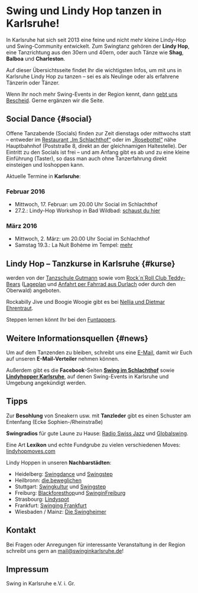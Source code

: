 Swing und Lindy Hop tanzen in Karlsruhe!
========================================

In Karlsruhe hat sich seit 2013 eine feine und nicht mehr kleine Lindy-Hop und
Swing-Community entwickelt. Zum Swingtanz gehören der **Lindy Hop**, eine
Tanzrichtung aus den 30ern und 40ern, oder auch Tänze wie **Shag**, **Balboa** und
**Charleston**.

Auf dieser Übersichtsseite findet Ihr die wichtigsten Infos, um mit uns in
Karlsruhe Lindy Hop zu tanzen – sei es als Neulinge oder als erfahrene Tänzerin
oder Tänzer.

Wenn Ihr noch mehr Swing-Events in der Region kennt, dann
[gebt uns Bescheid](mailto:mail@swinginkarlsruhe.de).
Gerne ergänzen wir die Seite.

Social Dance {#social}
-------------

Offene Tanzabende (Socials) finden zur Zeit dienstags oder mittwochs statt – entweder im [Restaurant „Im Schlachthof“](http://www.imschlachthof.de/) oder im [„Rosebottel“](http://rosebottel.de/) nähe Hauptbahnhof (Poststraße 8, direkt an der gleichnamigen Haltestelle). Der Eintritt zu den Socials ist frei – und am Anfang gibt es ab und zu eine kleine Einführung (Taster), so dass man auch ohne Tanzerfahrung direkt einsteigen und loshoppen kann.

Aktuelle Termine in **Karlsruhe**:

### Februar 2016 ###

 * Mittwoch, 17. Februar: um 20.00 Uhr Social im Schlachthof
 * 27.2.: Lindy-Hop Workshop in Bad Wildbad: [schaust du hier](http://www.bad-wild-bad-hop.de/)

### März 2016 ### 

 * Mittwoch, 2. März: um 20.00 Uhr Social im Schlachthof
 * Samstag 19.3.: La Nuit Bohème im Tempel: [mehr](http://www.kulturverein-tempel.de/index.php?id=679)

Lindy Hop – Tanzkurse in Karlsruhe {#kurse}
----------------------------------

werden von der
[Tanzschule Gutmann](http://www.tanzschule-gutmann.de/karlsruhe/tanzkurse/lindyhop)
sowie vom
[Rock´n´Roll Club Teddy-Bears](https://sites.google.com/site/rocknrollclubteddybears/)
([Lageplan](Lageplan-Teddybears.jpg) und
[Anfahrt per Fahrrad aus Durlach](https://www.google.de/maps/dir/Karlsruhe-Durlach/Oberwaldstadion/@48.9936582,8.440863,15z/data=!4m19!4m18!1m10!1m1!1s0x479708ed00de37c9:0x9da7cfeffb8d9c58!2m2!1d8.462622!2d49.002578!3m4!1m2!1d8.4456409!2d48.9850912!3s0x479708b09e683ba1:0xcfaae45eba762ac9!1m5!1m1!1s0x479708a57c6c1553:0xd1e1ba4e222f14ce!2m2!1d8.439018!2d48.98598!3e1)
oder durch den Oberwald) angeboten.

Rockabilly Jive und Boogie Woogie gibt es bei [Nellia und Dietmar Ehrentraut](http://www.nellia.de/).

Steppen lernen könnt Ihr bei den [Funtappers](http://www.funtappers.de/).

Weitere Informationsquellen {#news}
---------------------------

Um auf dem Tanzenden zu bleiben, schreibt uns eine
[E-Mail](mailto:mail@swinginkarlsruhe.de), damit wir Euch auf unseren
**E-Mail-Verteiler** nehmen können.

Außerdem gibt es die **Facebook**-Seiten
[**Swing im Schlachthof**](https://www.facebook.com/swingimschlachthof)
sowie
[**Lindyhopper Karlsruhe**](https://www.facebook.com/groups/352902798145785/),
auf denen Swing-Events in Karlsruhe und Umgebung angekündigt werden.

Tipps
-----

Zur **Besohlung** von Sneakern usw. mit **Tanzleder** gibt es einen
Schuster am Entenfang (Ecke Sophien-/Rheinstraße)

**Swingradios** für gute Laune zu Hause:
[Radio Swiss Jazz](http://www.radioswissjazz.ch/de) und
[Globalswing](/http://www.gsb.fm/).

Eine Art **Lexikon** und echte Fundgrube zu vielen verschiedenen Moves:
[lindyhopmoves.com](http://lindyhopmoves.com/ "Lindy-Lexikon")


Lindy Hoppen in unseren **Nachbarstädten**:

- Heidelberg:
  [Swingdance](http://www.swingdance-heidelberg.de/kalender/)
  und
  [Swingstep](http://swingstep.com/heidelberg/kalender/)
- Heilbronn:
  [die.beweglichen](https://www.facebook.com/die.beweglichen)
- Stuttgart:
  [Swingkultur](http://www.swingkultur.de/kalender.html)
  und
  [Swingstep](http://swingstep.com/stuttgart/kalender/)
- Freiburg:
  [Blackforesthop](http://blackforesthop.com/)und
  [SwinginFreiburg](http://www.swinginfreiburg.de/)
- Strasbourg: [Lindyspot](http://lindyspot.fr/)
- Frankfurt: [Swinging Frankfurt](http://www.swinging-frankfurt.de/)
- Wiesbaden / Mainz: [Die Swingheimer](http://www.swinginwiesbaden.de/)

Kontakt
-------

Bei Fragen oder Anregungen für interessante Veranstaltung in der Region
schreibt uns gern an <mail@swinginkarlsruhe.de>!

Impressum
---------

Swing in Karlsruhe e.V. i. Gr.

